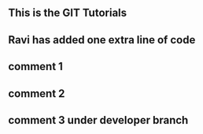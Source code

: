 ## This is the GIT Tutorials
## Ravi has added one extra line of code


## comment 1
## comment 2

## comment 3 under developer branch
